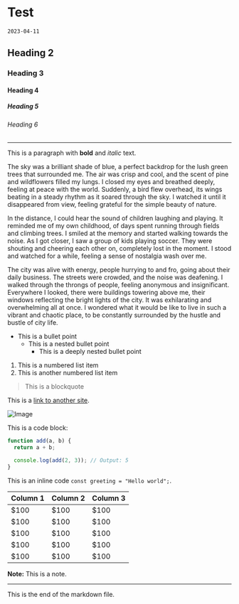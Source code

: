 # Test

`2023-04-11`

## Heading 2

### Heading 3

#### Heading 4

##### Heading 5

###### Heading 6

---

This is a paragraph with **bold** and _italic_ text.

The sky was a brilliant shade of blue, a perfect backdrop for the lush green trees that surrounded me. The air was crisp and cool, and the scent of pine and wildflowers filled my lungs. I closed my eyes and breathed deeply, feeling at peace with the world. Suddenly, a bird flew overhead, its wings beating in a steady rhythm as it soared through the sky. I watched it until it disappeared from view, feeling grateful for the simple beauty of nature.

In the distance, I could hear the sound of children laughing and playing. It reminded me of my own childhood, of days spent running through fields and climbing trees. I smiled at the memory and started walking towards the noise. As I got closer, I saw a group of kids playing soccer. They were shouting and cheering each other on, completely lost in the moment. I stood and watched for a while, feeling a sense of nostalgia wash over me.

The city was alive with energy, people hurrying to and fro, going about their daily business. The streets were crowded, and the noise was deafening. I walked through the throngs of people, feeling anonymous and insignificant. Everywhere I looked, there were buildings towering above me, their windows reflecting the bright lights of the city. It was exhilarating and overwhelming all at once. I wondered what it would be like to live in such a vibrant and chaotic place, to be constantly surrounded by the hustle and bustle of city life.

- This is a bullet point
  - This is a nested bullet point
    - This is a deeply nested bullet point

1. This is a numbered list item
2. This is another numbered list item

> This is a blockquote

This is a [link to another site](https://www.google.com/).

![Image](https://via.placeholder.com/1050x400)

This is a code block:

```js
function add(a, b) {
  return a + b;

  console.log(add(2, 3)); // Output: 5
}
```

This is an inline code `const greeting = "Hello world";`.

| Column 1 | Column 2 | Column 3 |
| -------- | -------- | -------- |
| $100     | $100     | $100     |
| $100     | $100     | $100     |
| $100     | $100     | $100     |
| $100     | $100     | $100     |
| $100     | $100     | $100     |

**Note:** This is a note.

---

This is the end of the markdown file.
